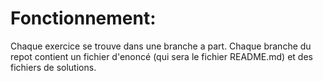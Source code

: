 # Fonctionnement:

Chaque exercice se trouve dans une branche a part. Chaque branche du repot contient un fichier d'enoncé (qui sera le fichier README.md) et des fichiers de solutions. 

